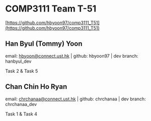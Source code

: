 # COMP3111 Team T-51

[https://github.com/hbyoon97/comp3111_T51](https://github.com/hbyoon97/comp3111_T51)

## Han Byul (Tommy) Yoon

email: hbyoon@connect.ust.hk | github: hbyoon97 | dev branch: hanbyul_dev

Task 2 & Task 5

## Chan Chin Ho Ryan

email: chrchanaa@connect.ust.hk | github: chrchanaa |    dev branch: chrchanaa_dev

Task 1 & Task 4